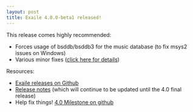```yaml
---
layout: post
title: Exaile 4.0.0-beta1 released!
---
```


This release comes highly recommended:

* Forces usage of bsddb/bsddb3 for the music database (to fix msys2 issues on Windows)
* Various minor fixes ([click here for details](https://github.com/exaile/exaile/compare/4.0.0-beta1...4.0.0-beta2))

Resources:

* [Exaile releases on Github](https://github.com/exaile/exaile/releases)
* [Release notes](https://github.com/exaile/exaile/wiki/Exaile-4.0-release-notes) (which will continue to be updated until the 4.0 final release)
* Help fix things! [4.0 Milestone on github](https://github.com/exaile/exaile/milestone/2)

